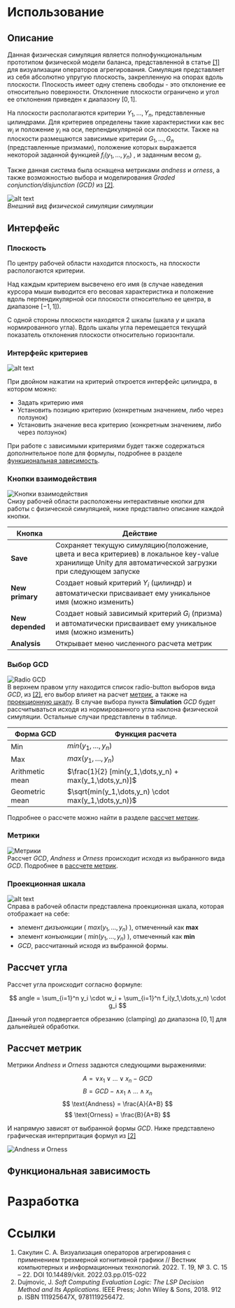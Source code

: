 # Использование

## Описание

Данная физическая симуляция является полнофункциональным прототипом физической модели баланса, представленной в статье [[1]](#ссылки) для визуализации операторов агрегирования. Симуляция представляет из себя абсолютно упругую плоскость, закрепленную на опорах вдоль плоскости. Плоскость имеет одну степень свободы - это отклонение ее относительно поверхности. Отклонение плоскости ограничено и угол ее отклонения приведен к диапазону $[0, 1]$.  

На плоскости располагаются критерии $Y_1, \dots, Y_n$, представленные цилиндрами. Для критериев определены такие характеристики как вес $w_i$ и положение $y_i$ на оси, перпендикулярной оси плоскости.
Также на плоскости размещаются зависимые критерии $G_1, \dots, G_n$ (представленные призмами), положение которых выражается некоторой заданной функцией $f_i(y_1,\dots, y_n)$ ,  и заданным весом $g_i$.


Также данная система была оснащена метриками *andness* и *orness*, а также возможностью выбора и моделирования *Graded conjunction/disjunction (GCD)* из [[2]](#ссылки).

![alt text](Docs/model.png) \
*Внешний вид физической симуляции симуляции*

## Интерфейс

### Плоскость

По центру рабочей области находится плоскость, на плоскости распологаются критерии.

Над каждым критерием высвечено его имя (в случае наведения курсора мыши выводится его весовая характеристика и положение вдоль перпендикулярной оси плоскости относительно ее центра, в диапазоне $[-1,1]$).

С одной стороны плоскости находятся 2 шкалы (шкала $y$ и шкала нормированного угла). Вдоль шкалы угла перемещается текущий показатель отклонения плоскости относительно горизонтали.

### Интерфейс критериев

![alt text](Docs/cylinder-interface.png)

При двойном нажатии на критерий откроется интерфейс цилиндра, в котором можно:

- Задать критерию имя
- Установить позицию критерию (конкретным значением, либо через ползунок)
- Установить значение веса критерию (конкретным значением, либо через ползунок)

При работе с зависимыми критериями будет также содержаться дополнительное поле для формулы, подробнее в разделе [функциональная зависимость](#функциональная-зависимость).

### Кнопки взаимодействия

![Кнопки взаимодействия](Docs/buttons.png) \
Снизу рабочей области расположены интерактивные кнопки для работы с физической симуляцией, ниже представлно описание каждой кнопки.

|Кнопка|Действие|
|------|--------|
|**Save**|Сохраняет текущую симуляцию(положение, цвета и веса критериев) в локальное key-value хранилище Unity для автоматической загрузки при следующем запуске|
|**New primary**| Создает новый критерий $Y_i$ (цилиндр) и автоматически присваивает ему уникальное имя (можно изменить)|
|**New depended**| Создает новый зависимый критерий $G_i$ (призма) и автоматически присваивает ему уникальное имя (можно изменить)|
|**Analysis**| Открывает меню численного расчета метрик|

### Выбор GCD

![Radio GCD](Docs/gcd.png)\
В верхнем правом углу находится список radio-button выборов вида *GCD*, из [[2]](#ссылки), его выбор влияет на расчет [метрик](#метрики), а также на [проекционную шкалу](#проекционная-шкала). В случае выбора пункта **Simulation** *GCD* будет рассчитываться исходя из нормированного угла наклона физической симуляции. Остальные случаи представлены в таблице.

|Форма GCD| Функция расчета|
|---------|----------------|
|Min| $min(y_1,\dots,y_n)$|
|Max| $max(y_1,\dots,y_n)$|
|Arithmetic mean| $\frac{1}{2} [min(y_1,\dots,y_n) + max(y_1,\dots,y_n)]$|
|Geometric mean| $\sqrt{min(y_1,\dots,y_n) \cdot max(y_1,\dots,y_n)}$|

Подробнее о рассчете можно найти в разделе [рассчет метрик](#рассчет-метрик).

### Метрики

![Метрики](Docs/metrics.png) \
Рассчет *GCD*, *Andness* и *Orness* происходит исходя из выбранного вида *GCD*. Подробнее в [рассчете метрик](#рассчет-метрик).

### Проекционная шкала

![alt text](Docs/scale.png) \
 Справа в рабочей области представлена проекционная шкала, которая отображает на себе:

- элемент *дизъюнкции* ( $max(y_1, \dots, y_n)$ ), отмеченный как **max**
- элемент *конъюнкции* ( $min(y_1, \dots, y_n)$ ), отмеченный как **min**
- *GCD*, рассчитанный исходя из выбранной формы.

## Рассчет угла

Рассчет угла происходит согласно формуле:

$$
angle = \sum_{i=1}^n y_i \cdot w_i + \sum_{i=1}^n f_i(y_1,\dots,y_n) \cdot g_i
$$

Данный угол подвергается обрезанию (clamping) до диапазона $[0,1]$ для дальнейшей обработки.

## Рассчет метрик

Метрики *Andness* и *Orness* задаются следующими выражениями:

$$
A = \vee x_1 \vee \dots \vee x_n - GCD
$$
$$
B = GCD - \wedge x_1 \wedge \dots \wedge x_n
$$
$$
\text{Andness} = \frac{A}{A+B}
$$
$$
\text{Orness} = \frac{B}{A+B}
$$

И напрямую зависят от выбранной формы *GCD*. Ниже представлено графическая интерпритация формул из [[2]](#ссылки)

![Andness и Orness](Docs/Pasted%20image%2020240726120803.png)

## Функциональная зависимость

# Разработка

# Ссылки

1. Сакулин С. А. Визуализация операторов агрегирования с применением трехмерной когнитивной графики //
Вестник компьютерных и информационных технологий. 2022. Т. 19, № 3. C. 15 – 22. DOI 10.14489/vkit.
2022.03.pp.015-022
2. Dujmovic, J. *Soft Computing Evaluation Logic: The LSP Decision Method and Its Applications*. IEEE Press; John Wiley & Sons, 2018. 912 p. ISBN 111925647X, 9781119256472.
